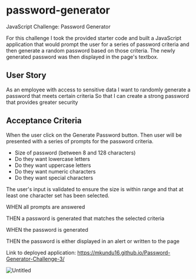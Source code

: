 # password-generator

JavaScript Challenge: Password Generator

For this challenge I took the provided starter code and built a JavaScript application that would prompt the user for a series of password criteria and then generate a random password based on those criteria. The newly generated password was then displayed in the page's textbox.

## User Story

As an employee with access to sensitive data
I want to randomly generate a password that meets certain criteria
So that I can create a strong password that provides greater security


## Acceptance Criteria
When the user click on the Generate Password button.
Then user will be presented with a series of prompts for the password criteria.

* Size of password (between 8 and 128 characters)
* Do they want lowercase letters
* Do they want uppercase letters
* Do they want numeric characters
* Do they want special characters

The user's input is validated to ensure the size is within range and that at least one character set has been selected.

WHEN all prompts are answered

THEN a password is generated that matches the selected criteria

WHEN the password is generated

THEN the password is either displayed in an alert or written to the page


Link to deployed application:
 https://mkundu16.github.io/Password-Generator-Challenge-3/


![Untitled](https://github.com/coding-boot-camp/friendly-parakeet/assets/131508495/74393a97-789d-415a-9af3-49692a28bbd5)

